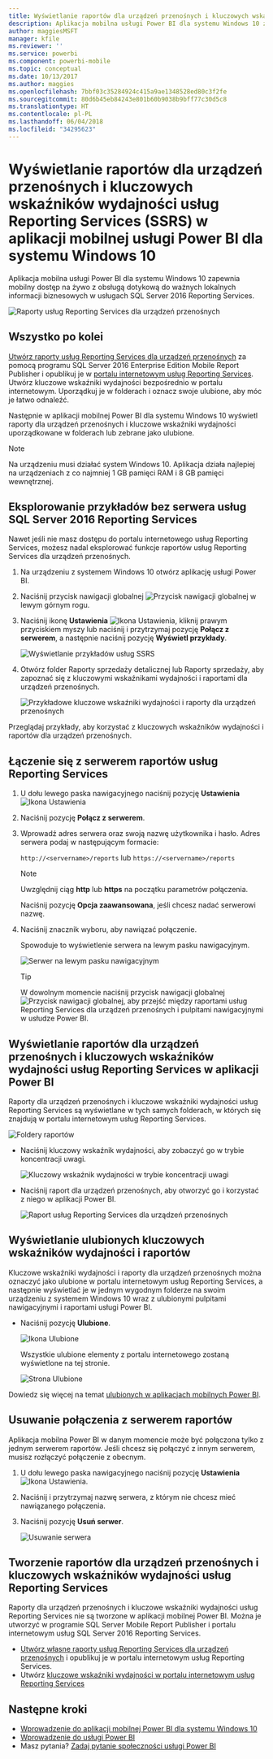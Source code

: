 ```yaml
---
title: Wyświetlanie raportów dla urządzeń przenośnych i kluczowych wskaźników wydajności usług SSRS w aplikacji mobilnej dla systemu Windows 10 — Power BI
description: Aplikacja mobilna usługi Power BI dla systemu Windows 10 zapewnia mobilny dostęp na żywo z obsługą dotykową do ważnych lokalnych informacji biznesowych.
author: maggiesMSFT
manager: kfile
ms.reviewer: ''
ms.service: powerbi
ms.component: powerbi-mobile
ms.topic: conceptual
ms.date: 10/13/2017
ms.author: maggies
ms.openlocfilehash: 7bbf03c35284924c415a9ae1348528ed80c3f2fe
ms.sourcegitcommit: 80d6b45eb84243e801b60b9038b9bff77c30d5c8
ms.translationtype: HT
ms.contentlocale: pl-PL
ms.lasthandoff: 06/04/2018
ms.locfileid: "34295623"
---
```

# <a name="view-reporting-services-ssrs-mobile-reports-and-kpis-in-the-windows-10-power-bi-mobile-app"></a>Wyświetlanie raportów dla urządzeń przenośnych i kluczowych wskaźników wydajności usług Reporting Services (SSRS) w aplikacji mobilnej usługi Power BI dla systemu Windows 10
Aplikacja mobilna usługi Power BI dla systemu Windows 10 zapewnia mobilny dostęp na żywo z obsługą dotykową do ważnych lokalnych informacji biznesowych w usługach SQL Server 2016 Reporting Services. 

![Raporty usług Reporting Services dla urządzeń przenośnych](media/mobile-app-windows-10-ssrs-kpis-mobile-reports/power-bi-ssrs-mobile-report.png)

## <a name="first-things-first"></a>Wszystko po kolei
[Utwórz raporty usług Reporting Services dla urządzeń przenośnych](https://msdn.microsoft.com/library/mt652547.aspx) za pomocą programu SQL Server 2016 Enterprise Edition Mobile Report Publisher i opublikuj je w [portalu internetowym usług Reporting Services](https://msdn.microsoft.com/library/mt637133.aspx). Utwórz kluczowe wskaźniki wydajności bezpośrednio w portalu internetowym. Uporządkuj je w folderach i oznacz swoje ulubione, aby móc je łatwo odnaleźć. 

Następnie w aplikacji mobilnej Power BI dla systemu Windows 10 wyświetl raporty dla urządzeń przenośnych i kluczowe wskaźniki wydajności uporządkowane w folderach lub zebrane jako ulubione. 

> [!NOTE]
> Na urządzeniu musi działać system Windows 10. Aplikacja działa najlepiej na urządzeniach z co najmniej 1 GB pamięci RAM i 8 GB pamięci wewnętrznej.
> 
> 

## <a name="explore-samples-without-a-sql-server-2016-reporting-services-server"></a>Eksplorowanie przykładów bez serwera usług SQL Server 2016 Reporting Services
Nawet jeśli nie masz dostępu do portalu internetowego usług Reporting Services, możesz nadal eksplorować funkcje raportów usług Reporting Services dla urządzeń przenośnych.

1. Na urządzeniu z systemem Windows 10 otwórz aplikację usługi Power BI.
2. Naciśnij przycisk nawigacji globalnej ![Przycisk nawigacji globalnej](media/mobile-app-windows-10-ssrs-kpis-mobile-reports/powerbi_windows10_options_icon.png) w lewym górnym rogu.
3. Naciśnij ikonę **Ustawienia** ![Ikona Ustawienia](media/mobile-app-windows-10-ssrs-kpis-mobile-reports/power-bi-settings-icon.png), kliknij prawym przyciskiem myszy lub naciśnij i przytrzymaj pozycję **Połącz z serwerem**, a następnie naciśnij pozycję **Wyświetl przykłady**.
   
   ![Wyświetlanie przykładów usług SSRS](media/mobile-app-windows-10-ssrs-kpis-mobile-reports/power-bi-win10-connect-ssrs-samples.png)
4. Otwórz folder Raporty sprzedaży detalicznej lub Raporty sprzedaży, aby zapoznać się z kluczowymi wskaźnikami wydajności i raportami dla urządzeń przenośnych.
   
   ![Przykładowe kluczowe wskaźniki wydajności i raporty dla urządzeń przenośnych](media/mobile-app-windows-10-ssrs-kpis-mobile-reports/power-bi-win10-ssrs-sample-kpis.png)

Przeglądaj przykłady, aby korzystać z kluczowych wskaźników wydajności i raportów dla urządzeń przenośnych.

## <a name="connect-to-a-reporting-services-report-server"></a>Łączenie się z serwerem raportów usług Reporting Services
1. U dołu lewego paska nawigacyjnego naciśnij pozycję **Ustawienia** ![Ikona Ustawienia](media/mobile-app-windows-10-ssrs-kpis-mobile-reports/power-bi-settings-icon.png)
2. Naciśnij pozycję **Połącz z serwerem**.
3. Wprowadź adres serwera oraz swoją nazwę użytkownika i hasło. Adres serwera podaj w następującym formacie:
   
     `http://<servername>/reports` lub `https://<servername>/reports`
   
   > [!NOTE]
   > Uwzględnij ciąg **http** lub **https** na początku parametrów połączenia.
   > 
   > 
   
    Naciśnij pozycję **Opcja zaawansowana**, jeśli chcesz nadać serwerowi nazwę.
4. Naciśnij znacznik wyboru, aby nawiązać połączenie. 
   
   Spowoduje to wyświetlenie serwera na lewym pasku nawigacyjnym.
   
   ![Serwer na lewym pasku nawigacyjnym](media/mobile-app-windows-10-ssrs-kpis-mobile-reports/power-bi-ssrs-mobile-report-server.png)
   
   >[!TIP]
   >W dowolnym momencie naciśnij przycisk nawigacji globalnej ![Przycisk nawigacji globalnej](media/mobile-app-windows-10-ssrs-kpis-mobile-reports/powerbi_windows10_options_icon.png), aby przejść między raportami usług Reporting Services dla urządzeń przenośnych i pulpitami nawigacyjnymi w usłudze Power BI. 
   > 

## <a name="view-reporting-services-kpis-and-mobile-reports-in-the-power-bi-app"></a>Wyświetlanie raportów dla urządzeń przenośnych i kluczowych wskaźników wydajności usług Reporting Services w aplikacji Power BI
Raporty dla urządzeń przenośnych i kluczowe wskaźniki wydajności usług Reporting Services są wyświetlane w tych samych folderach, w których się znajdują w portalu internetowym usług Reporting Services.

![Foldery raportów](media/mobile-app-windows-10-ssrs-kpis-mobile-reports/power-bi-ssrs-mobile-report-folders.png)

* Naciśnij kluczowy wskaźnik wydajności, aby zobaczyć go w trybie koncentracji uwagi.
  
    ![Kluczowy wskaźnik wydajności w trybie koncentracji uwagi](media/mobile-app-windows-10-ssrs-kpis-mobile-reports/power-bi-ssrs-mobile-report-kpis.png)
* Naciśnij raport dla urządzeń przenośnych, aby otworzyć go i korzystać z niego w aplikacji Power BI.
  
    ![Raport usług Reporting Services dla urządzeń przenośnych](media/mobile-app-windows-10-ssrs-kpis-mobile-reports/power-bi-ssrs-mobile-report.png)

## <a name="view-your-favorite-kpis-and-reports"></a>Wyświetlanie ulubionych kluczowych wskaźników wydajności i raportów
Kluczowe wskaźniki wydajności i raporty dla urządzeń przenośnych można oznaczyć jako ulubione w portalu internetowym usług Reporting Services, a następnie wyświetlać je w jednym wygodnym folderze na swoim urządzeniu z systemem Windows 10 wraz z ulubionymi pulpitami nawigacyjnymi i raportami usługi Power BI.

* Naciśnij pozycję **Ulubione**.
  
   ![Ikona Ulubione](media/mobile-app-windows-10-ssrs-kpis-mobile-reports/power-bi-ssrs-mobile-report-favorite-menu.png)
  
   Wszystkie ulubione elementy z portalu internetowego zostaną wyświetlone na tej stronie.
  
   ![Strona Ulubione](media/mobile-app-windows-10-ssrs-kpis-mobile-reports/power-bi-windows-10-ssrs-favorites.png)

Dowiedz się więcej na temat [ulubionych w aplikacjach mobilnych Power BI](mobile-apps-favorites.md).

## <a name="remove-a-connection-to-a-report-server"></a>Usuwanie połączenia z serwerem raportów
Aplikacja mobilna Power BI w danym momencie może być połączona tylko z jednym serwerem raportów. Jeśli chcesz się połączyć z innym serwerem, musisz rozłączyć połączenie z obecnym.

1. U dołu lewego paska nawigacyjnego naciśnij pozycję **Ustawienia** ![Ikona Ustawienia](media/mobile-app-windows-10-ssrs-kpis-mobile-reports/power-bi-settings-icon.png).
2. Naciśnij i przytrzymaj nazwę serwera, z którym nie chcesz mieć nawiązanego połączenia.
3. Naciśnij pozycję **Usuń serwer**.
   
    ![Usuwanie serwera](media/mobile-app-windows-10-ssrs-kpis-mobile-reports/power-bi-windows-10-ssrs-remove-server-menu.png)

## <a name="create-reporting-services-mobile-reports-and-kpis"></a>Tworzenie raportów dla urządzeń przenośnych i kluczowych wskaźników wydajności usług Reporting Services
Raporty dla urządzeń przenośnych i kluczowe wskaźniki wydajności usług Reporting Services nie są tworzone w aplikacji mobilnej Power BI. Można je utworzyć w programie SQL Server Mobile Report Publisher i portalu internetowym usług SQL Server 2016 Reporting Services.

* [Utwórz własne raporty usług Reporting Services dla urządzeń przenośnych](https://msdn.microsoft.com/library/mt652547.aspx) i opublikuj je w portalu internetowym usług Reporting Services.
* Utwórz [kluczowe wskaźniki wydajności w portalu internetowym usług Reporting Services](https://msdn.microsoft.com/library/mt683632.aspx)

## <a name="next-steps"></a>Następne kroki
* [Wprowadzenie do aplikacji mobilnej Power BI dla systemu Windows 10](mobile-windows-10-phone-app-get-started.md)  
* [Wprowadzenie do usługi Power BI](service-get-started.md)  
* Masz pytania? [Zadaj pytanie społeczności usługi Power BI](http://community.powerbi.com/)

